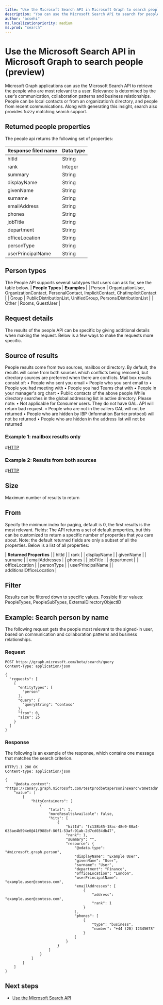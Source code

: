 ```yaml
---
title: "Use the Microsoft Search API in Microsoft Graph to search people (preview)"
description: "You can use the Microsoft Search API to search for people relevant to you."
author: "acsehi"
ms.localizationpriority: medium
ms.prod: "search"
---
```


# Use the Microsoft Search API in Microsoft Graph to search people (preview)

Microsoft Graph applications can use the Microsoft Search API to retrieve the people who are most relevant to a user. Relevance is determined by the user’s communication, collaboration patterns and business relationships. People can be local contacts or from an organization’s directory, and people from recent communications. Along with generating this insight, search also provides fuzzy matching search support.

## Returned people properties
The people api returns the following set of properties:


| **Response filed name** | **Data type** |
|:--------------------------|:----------------------------------------|
|   hitId | String |
|   rank | Integer |
|   summary | String |
|   displayName | String |
|   givenName | String |
|   surname | String |
|   emailAddress | String |
|   phones | String |
|   jobTitle | String |
|   department | String |
|   officeLocation | String |
|   personType | String |
|   userPrincipalName | String |

## Person types
The People API supports several subtypes that users can ask for, see the table below.
| **People Types** |	**Examples** |
| Person	| OrganizationUser, OrganizationContact, PersonalContact, ImplicitContact, ChatImplicitContact |
| Group	| PublicDistributionList, UnifiedGroup, PersonalDistributionList |
| Other |	Rooms, GuestUser | 

## Request details
The results of the people API can be specific by giving additional details when making the request. Below is a few ways to make the requests more specific. 

## Source of results
People results come from two sources, mailbox or directory. By default, the results will come from both sources which conflicts being removed, but directory sources are preferred when there are conflicts. 
Mail box results consist of:
•	People who sent you email
•	People who you sent email to
•	People you had meeting with
•	People you had Teams chat with
•	People in your manager's org chart
•	Public contacts of the above people
While directory searches in the global addressing list in active directory. Please note:
•	Not applicable for Consumer users. They do not have GAL. API will return bad request.
•	People who are not in the callers GAL will not be returned
•	People who are hidden by IBP (Information Barrier protocol) will not be returned
•	People who are hidden in the address list will not be returned

### Example 1: mailbox results only
#[HTTP](#tab/http)
<!--{
“Provenances”: [“Mailbox”]
}-->

### Example 2: Results from both sources

#[HTTP](#tab/http)
<!--{
“Provenances”: [“Mailbox”, “Directory”]
}-->

## Size 
Maximum number of results to return
## From
Specify the minimum index for paging, default is 0, the first results is the most relevant.
Fields: The API returns a set of default properties, but this can be customized to return a specific number of properties that you care about. Note: the default returned fields are only a subset of all the properties. Below is a list of all properties:

| **Returned Properties** |
| hitId | 
| rank |
| displayName |
| givenName |
| surname |
| emailAddresses |
| phones |
| jobTitle |
| department |
| officeLocation |
| personType |
| userPrincipalName |
| additionalOfficeLocation |

## Filter
Results can be filtered down to specific values. Possible filter values: PeopleTypes, PeopleSubTypes, ExternalDirectoryObjectID

## Example: Search person by name

The following request gets the people most relevant to the signed-in user, based on communication and collaboration patterns and business relationships.

### Request

```HTTP
POST https://graph.microsoft.com/beta/search/query
Content-Type: application/json

{
  "requests": [
    {
      "entityTypes": [
        "person"
      ],
      "query": {
        "queryString": "contoso"
      },
      "from": 0,
      "size": 25
    }
  ]
}
```

### Response

The following is an example of the response, which contains one message that matches the search criterion.

```HTTP
HTTP/1.1 200 OK
Content-type: application/json

{
    "@odata.context": "https://canary.graph.microsoft.com/testprodbetapersoninsearch/$metadata#microsoft.graph.searchResponse",
    "value": [
        {
            "hitsContainers": [
                {
                    "total": 1,
                    "moreResultsAvailable": false,
                    "hits": [
                        {
                            "hitId": "fc138b85-18ac-48e0-80a4-633ae4b594e0@41f988bf-86f1-53af-91ab-2d7cd034db47",
                            "rank": 1,
                            "summary": "",
                            "resource": {
                                "@odata.type": "#microsoft.graph.person",
                                "displayName": "Example User",
                                "givenName": "User",
                                "surname": "User",
                                "department": "Finance",
                                "officeLocation": "London",
                                "userPrincipalName": "example.user@contoso.com",
                                "emailAddresses": [
                                    {
                                        "address": "example.user@contoso.com",
                                        "rank": 1
                                    }
                                ],
                                "phones": [
                                    {
                                        "type": "business",
                                        "number": "+44 (20) 12345678"
                                    }
                                ]
                            }
                        }
                    ]
                }
            ]
        }
    ]
}
```

## Next steps

- [Use the Microsoft Search API](/graph/api/resources/search-api-overview)
